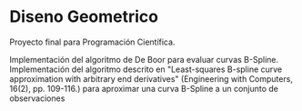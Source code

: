 # Diseno Geometrico
Proyecto final para Programación Científica.

Implementación del algoritmo de De Boor para evaluar curvas B-Spline. 
Implementación del algoritmo descrito en "Least-squares B-spline curve approximation with arbitrary end derivatives" (Engineering with Computers, 16(2), pp. 109-116.) para aproximar una curva B-Spline a un conjunto de observaciones
